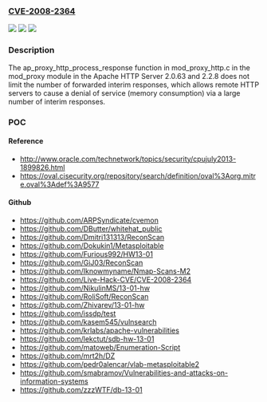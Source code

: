 ### [CVE-2008-2364](https://cve.mitre.org/cgi-bin/cvename.cgi?name=CVE-2008-2364)
![](https://img.shields.io/static/v1?label=Product&message=n%2Fa&color=blue)
![](https://img.shields.io/static/v1?label=Version&message=n%2Fa%20&color=brightgreen)
![](https://img.shields.io/static/v1?label=Vulnerability&message=n%2Fa&color=brightgreen)

### Description

The ap_proxy_http_process_response function in mod_proxy_http.c in the mod_proxy module in the Apache HTTP Server 2.0.63 and 2.2.8 does not limit the number of forwarded interim responses, which allows remote HTTP servers to cause a denial of service (memory consumption) via a large number of interim responses.

### POC

#### Reference
- http://www.oracle.com/technetwork/topics/security/cpujuly2013-1899826.html
- https://oval.cisecurity.org/repository/search/definition/oval%3Aorg.mitre.oval%3Adef%3A9577

#### Github
- https://github.com/ARPSyndicate/cvemon
- https://github.com/DButter/whitehat_public
- https://github.com/Dmitri131313/ReconScan
- https://github.com/Dokukin1/Metasploitable
- https://github.com/Furious992/HW13-01
- https://github.com/GiJ03/ReconScan
- https://github.com/Iknowmyname/Nmap-Scans-M2
- https://github.com/Live-Hack-CVE/CVE-2008-2364
- https://github.com/NikulinMS/13-01-hw
- https://github.com/RoliSoft/ReconScan
- https://github.com/Zhivarev/13-01-hw
- https://github.com/issdp/test
- https://github.com/kasem545/vulnsearch
- https://github.com/krlabs/apache-vulnerabilities
- https://github.com/lekctut/sdb-hw-13-01
- https://github.com/matoweb/Enumeration-Script
- https://github.com/mrt2h/DZ
- https://github.com/pedr0alencar/vlab-metasploitable2
- https://github.com/smabramov/Vulnerabilities-and-attacks-on-information-systems
- https://github.com/zzzWTF/db-13-01

